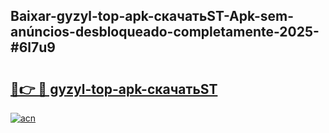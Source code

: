 ## Baixar-gyzyl-top-apk-скачатьST-Apk-sem-anúncios-desbloqueado-completamente-2025-#6l7u9

# <h2><a href="https://ainizakaria.my?title=gyzyl-top-apk-скачатьST&ref=22M">🔗👉 🔴 gyzyl-top-apk-скачатьST</a></h2>

[![acn](https://github.com/user-attachments/assets/0f9c940e-d8b0-45ae-aac7-cd30a18b3e1c)](https://ainizakaria.my?title=gyzyl-top-apk-скачатьST&ref=22M)


